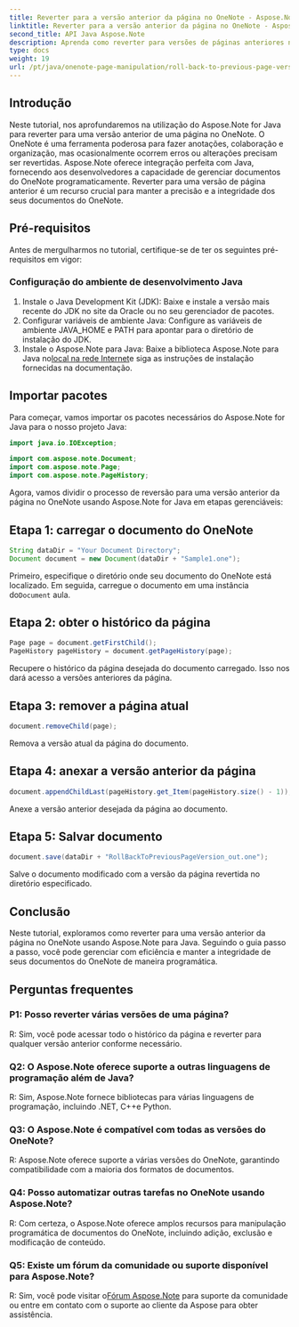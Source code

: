 ```yaml
---
title: Reverter para a versão anterior da página no OneNote - Aspose.Note
linktitle: Reverter para a versão anterior da página no OneNote - Aspose.Note
second_title: API Java Aspose.Note
description: Aprenda como reverter para versões de páginas anteriores no OneNote usando Aspose.Note para Java. Siga este guia passo a passo para um gerenciamento eficiente de documentos.
type: docs
weight: 19
url: /pt/java/onenote-page-manipulation/roll-back-to-previous-page-version/
---
```

## Introdução

Neste tutorial, nos aprofundaremos na utilização do Aspose.Note for Java para reverter para uma versão anterior de uma página no OneNote. O OneNote é uma ferramenta poderosa para fazer anotações, colaboração e organização, mas ocasionalmente ocorrem erros ou alterações precisam ser revertidas. Aspose.Note oferece integração perfeita com Java, fornecendo aos desenvolvedores a capacidade de gerenciar documentos do OneNote programaticamente. Reverter para uma versão de página anterior é um recurso crucial para manter a precisão e a integridade dos seus documentos do OneNote.

## Pré-requisitos

Antes de mergulharmos no tutorial, certifique-se de ter os seguintes pré-requisitos em vigor:

### Configuração do ambiente de desenvolvimento Java
1. Instale o Java Development Kit (JDK): Baixe e instale a versão mais recente do JDK no site da Oracle ou no seu gerenciador de pacotes.
2. Configurar variáveis de ambiente Java: Configure as variáveis de ambiente JAVA_HOME e PATH para apontar para o diretório de instalação do JDK.
3.  Instale o Aspose.Note para Java: Baixe a biblioteca Aspose.Note para Java no[local na rede Internet](https://purchase.aspose.com/buy)e siga as instruções de instalação fornecidas na documentação.

## Importar pacotes

Para começar, vamos importar os pacotes necessários do Aspose.Note for Java para o nosso projeto Java:

```java
import java.io.IOException;

import com.aspose.note.Document;
import com.aspose.note.Page;
import com.aspose.note.PageHistory;
```

Agora, vamos dividir o processo de reversão para uma versão anterior da página no OneNote usando Aspose.Note for Java em etapas gerenciáveis:

## Etapa 1: carregar o documento do OneNote
```java
String dataDir = "Your Document Directory";
Document document = new Document(dataDir + "Sample1.one");
```
 Primeiro, especifique o diretório onde seu documento do OneNote está localizado. Em seguida, carregue o documento em uma instância do`Document` aula.

## Etapa 2: obter o histórico da página
```java
Page page = document.getFirstChild();
PageHistory pageHistory = document.getPageHistory(page);
```
Recupere o histórico da página desejada do documento carregado. Isso nos dará acesso a versões anteriores da página.

## Etapa 3: remover a página atual
```java
document.removeChild(page);
```
Remova a versão atual da página do documento.

## Etapa 4: anexar a versão anterior da página
```java
document.appendChildLast(pageHistory.get_Item(pageHistory.size() - 1));
```
Anexe a versão anterior desejada da página ao documento.

## Etapa 5: Salvar documento
```java
document.save(dataDir + "RollBackToPreviousPageVersion_out.one");
```
Salve o documento modificado com a versão da página revertida no diretório especificado.

## Conclusão

Neste tutorial, exploramos como reverter para uma versão anterior da página no OneNote usando Aspose.Note para Java. Seguindo o guia passo a passo, você pode gerenciar com eficiência e manter a integridade de seus documentos do OneNote de maneira programática.

## Perguntas frequentes

### P1: Posso reverter várias versões de uma página?

R: Sim, você pode acessar todo o histórico da página e reverter para qualquer versão anterior conforme necessário.

### Q2: O Aspose.Note oferece suporte a outras linguagens de programação além de Java?

R: Sim, Aspose.Note fornece bibliotecas para várias linguagens de programação, incluindo .NET, C++e Python.

### Q3: O Aspose.Note é compatível com todas as versões do OneNote?

R: Aspose.Note oferece suporte a várias versões do OneNote, garantindo compatibilidade com a maioria dos formatos de documentos.

### Q4: Posso automatizar outras tarefas no OneNote usando Aspose.Note?

R: Com certeza, o Aspose.Note oferece amplos recursos para manipulação programática de documentos do OneNote, incluindo adição, exclusão e modificação de conteúdo.

### Q5: Existe um fórum da comunidade ou suporte disponível para Aspose.Note?

 R: Sim, você pode visitar o[Fórum Aspose.Note](https://forum.aspose.com/c/note/28) para suporte da comunidade ou entre em contato com o suporte ao cliente da Aspose para obter assistência.